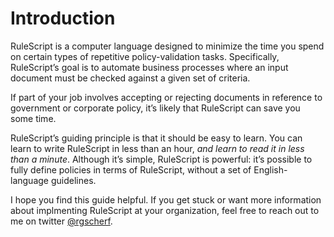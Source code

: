 # Introduction

RuleScript is a computer language designed to minimize the time you spend on certain types of repetitive policy-validation tasks. Specifically, RuleScript’s goal is to automate business processes where an input document must be checked against a given set of criteria.

If part of your job involves accepting or rejecting documents in reference to government or corporate policy, it’s likely that RuleScript can save you some time.

RuleScript’s guiding principle is that it should be easy to learn. You can learn to write RuleScript in less than an hour, *and learn to read it in less than a minute*. Although it’s simple, RuleScript is powerful: it’s possible to fully define policies in terms of RuleScript, without a set of English-language guidelines.

I hope you find this guide helpful. If you get stuck or want more information about implmenting RuleScript at your organization, feel free to reach out to me on twitter [@rgscherf](https://twitter.com/rgscherf).
